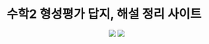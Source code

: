 # 수학2 형성평가 답지, 해설 정리 사이트

<div align="center">
<img src="https://img.shields.io/badge/React-black?style=flat&logo=React&logoColor=#3776AB"/>
<img src="https://img.shields.io/badge/Github Pages-black?style=flat&logo=Github Pages&logoColor=#3776AB"/>  
</div>
